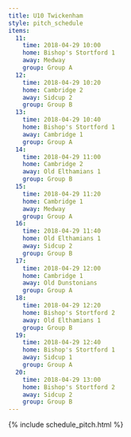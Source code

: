 ```yaml
---
title: U10 Twickenham
style: pitch_schedule
items:
  11:
    time: 2018-04-29 10:00
    home: Bishop's Stortford 1
    away: Medway
    group: Group A
  12:
    time: 2018-04-29 10:20
    home: Cambridge 2
    away: Sidcup 2
    group: Group B
  13:
    time: 2018-04-29 10:40
    home: Bishop's Stortford 1
    away: Cambridge 1
    group: Group A
  14:
    time: 2018-04-29 11:00
    home: Cambridge 2
    away: Old Elthamians 1
    group: Group B
  15:
    time: 2018-04-29 11:20
    home: Cambridge 1
    away: Medway
    group: Group A
  16:
    time: 2018-04-29 11:40
    home: Old Elthamians 1
    away: Sidcup 2
    group: Group B
  17:
    time: 2018-04-29 12:00
    home: Cambridge 1
    away: Old Dunstonians
    group: Group A
  18:
    time: 2018-04-29 12:20
    home: Bishop's Stortford 2
    away: Old Elthamians 1
    group: Group B
  19:
    time: 2018-04-29 12:40
    home: Bishop's Stortford 1
    away: Sidcup 1
    group: Group A
  20:
    time: 2018-04-29 13:00
    home: Bishop's Stortford 2
    away: Sidcup 2
    group: Group B
---
```


{% include schedule_pitch.html %}
